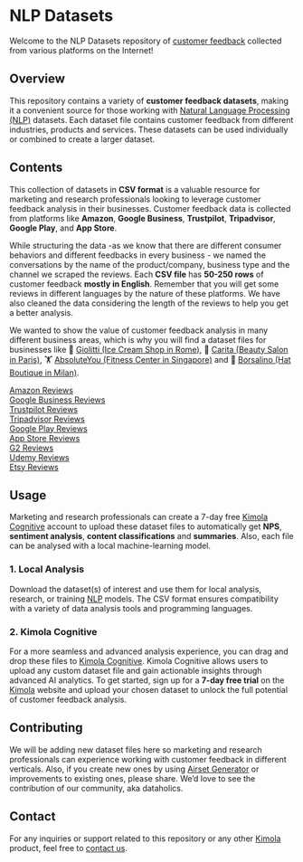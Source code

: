 # NLP Datasets
Welcome to the NLP Datasets repository of [customer feedback](https://kimola.com/customer-feedback-analysis) collected from various platforms on the Internet!

## Overview
This repository contains a variety of **customer feedback datasets**, making it a convenient source for those working with [Natural Language Processing (NLP)](https://kimola.com/cognitive/resources/definition-of-natural-language-processing-nlp-and-its-applications) datasets. Each dataset file contains customer feedback from different industries, products and services. These datasets can be used individually or combined to create a larger dataset.

## Contents
This collection of datasets in **CSV format** is a valuable resource for marketing and research professionals looking to leverage customer feedback analysis in their businesses. Customer feedback data is collected from platforms like **Amazon**, **Google Business**, **Trustpilot**, **Tripadvisor**, **Google Play**, and **App Store**.

While structuring the data -as we know that there are different consumer behaviors and different feedbacks in every business - we named the conversations by the name of the product/company, business type and the channel we scraped the reviews. Each **CSV file** has **50-250 rows** of customer feedback **mostly in English**. Remember that you will get some reviews in different languages by the nature of these platforms. We have also cleaned the data considering the length of the reviews to help you get a better analysis.

We wanted to show the value of customer feedback analysis in many different business areas, which is why you will find a dataset files for businesses like 🍦 [Giolitti (Ice Cream Shop in Rome)](https://github.com/kimola/nlp-datasets/blob/main/google-business-reviews/Borsalino%20(Hat%20Boutique%20in%20Milan)%20-%20Google%20Business%20Reviews.csv), 💅 [Carita (Beauty Salon in Paris)](https://github.com/kimola/nlp-datasets/blob/main/google-business-reviews/Carita%20(Beauty%20Salon%20in%20Paris)%20-%20Google%20Business%20Reviews.csv), 🏋️ [AbsoluteYou (Fitness Center in Singapore)](https://github.com/kimola/nlp-datasets/blob/main/google-business-reviews/AbsoluteYou%20(Fitness%20Center%20in%20Singapore)%20-%20Google%20Business%20Reviews.csv) and 🎩 [Borsalino (Hat Boutique in Milan)](https://github.com/kimola/nlp-datasets/blob/main/google-business-reviews/Borsalino%20(Hat%20Boutique%20in%20Milan)%20-%20Google%20Business%20Reviews.csv).

[Amazon Reviews](https://github.com/kimola/nlp-datasets/tree/main/amazon-product-reviews)<br>
[Google Business Reviews](https://github.com/kimola/nlp-datasets/tree/main/google-business-reviews)<br>
[Trustpilot Reviews](https://github.com/kimola/nlp-datasets/tree/main/trustpilot-reviews)<br>
[Tripadvisor Reviews](https://github.com/kimola/nlp-datasets/tree/main/tripadvisor-reviews)<br>
[Google Play Reviews](https://github.com/kimola/nlp-datasets/tree/main/google-play-reviews)<br>
[App Store Reviews](https://github.com/kimola/nlp-datasets/tree/main/app-store-reviews)<br>
[G2 Reviews](https://github.com/kimola/nlp-datasets/tree/main/g2-reviews)<br>
[Udemy Reviews](https://github.com/Kimola/nlp-datasets/tree/main/udemy-reviews)<br>
[Etsy Reviews](https://github.com/Kimola/nlp-datasets/tree/main/etsy-reviews)<br>


## Usage
Marketing and research professionals can create a 7-day free [Kimola Cognitive](https://kimola.com/cognitive) account to upload these dataset files to automatically get **NPS**, **sentiment analysis**, **content classifications** and **summaries**. Also, each file can be analysed with a local machine-learning model.

### 1. Local Analysis
Download the dataset(s) of interest and use them for local analysis, research, or training [NLP](https://kimola.com/cognitive/resources/use-cases-and-benefits-of-natural-language-processing-nlp) models. The CSV format ensures compatibility with a variety of data analysis tools and programming languages.

### 2. Kimola Cognitive
For a more seamless and advanced analysis experience, you can drag and drop these files to [Kimola Cognitive](https://kimola.com/cognitive). Kimola Cognitive allows users to upload any custom dataset file and gain actionable insights through advanced AI analytics. To get started, sign up for a **7-day free trial** on the [Kimola](https://kimola.com) website and upload your chosen dataset to unlock the full potential of customer feedback analysis.

## Contributing
We will be adding new dataset files here so marketing and research professionals can experience working with customer feedback in different verticals. Also, if you create new ones by using [Airset Generator](https://chromewebstore.google.com/detail/airset-generator/gejjhbmdieaablhpbpmejjchiidmedmn) or improvements to existing ones, please share. We’d love to see the contribution of our community, aka dataholics.

## Contact
For any inquiries or support related to this repository or any other [Kimola](https://kimola.com) product, feel free to [contact us](https://kimola.com/contact).
